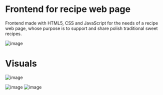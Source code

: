 # Frontend for recipe web page
Frontend made with HTML5, CSS and JavaScript for the needs of a recipe web page, whose purpose is to support and share polish traditional sweet recipes. 

![image](https://github.com/user-attachments/assets/1bb394ce-00de-4006-bc3e-70f7c55fb916)




# Visuals

![image](https://github.com/user-attachments/assets/4744d2fd-b8f3-4841-8247-3184de78664f)

![image](https://github.com/user-attachments/assets/826ae993-e883-44ae-811e-78120c40d2e2)
![image](https://github.com/user-attachments/assets/21acc37f-2515-458e-909d-66082b3c1f42)





